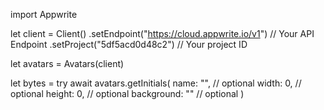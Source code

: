 import Appwrite

let client = Client()
    .setEndpoint("https://cloud.appwrite.io/v1") // Your API Endpoint
    .setProject("5df5acd0d48c2") // Your project ID

let avatars = Avatars(client)

let bytes = try await avatars.getInitials(
    name: "<NAME>", // optional
    width: 0, // optional
    height: 0, // optional
    background: "" // optional
)


